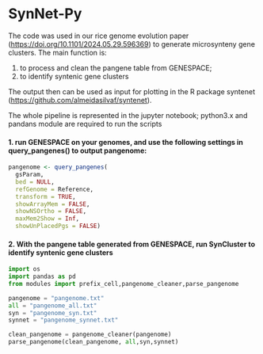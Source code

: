 # SynNet-Py
The code was used in our rice genome evolution paper (https://doi.org/10.1101/2024.05.29.596369) to generate microsynteny gene clusters. The main function is:
1) to process and clean the pangene table from GENESPACE;
2) to identify syntenic gene clusters

The output then can be used as input for plotting in the R package syntenet (https://github.com/almeidasilvaf/syntenet).

The whole pipeline is represented in the jupyter notebook; python3.x and pandans module are required to run the scripts

#### 1. run GENESPACE on your genomes, and use the following settings in **query_pangenes()** to output pangenome:
```R
pangenome <- query_pangenes(
  gsParam,
  bed = NULL,
  refGenome = Reference,
  transform = TRUE,
  showArrayMem = FALSE,
  showNSOrtho = FALSE,
  maxMem2Show = Inf,
  showUnPlacedPgs = FALSE)
```
#### 2. With the pangene table generated from GENESPACE, run SynCluster to identify syntenic gene clusters 

```python
import os
import pandas as pd
from modules import prefix_cell,pangenome_cleaner,parse_pangenome

pangenome = "pangenome.txt"
all = "pangenome_all.txt"
syn = "pangenome_syn.txt"
synnet = "pangenome_synnet.txt"

clean_pangenome = pangenome_cleaner(pangenome)
parse_pangenome(clean_pangenome, all,syn,synnet)

